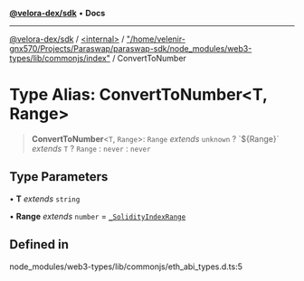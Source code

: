 [**@velora-dex/sdk**](../../../../README.md) • **Docs**

***

[@velora-dex/sdk](../../../../globals.md) / [\<internal\>](../../../README.md) / ["/home/velenir-gnx570/Projects/Paraswap/paraswap-sdk/node\_modules/web3-types/lib/commonjs/index"](../README.md) / ConvertToNumber

# Type Alias: ConvertToNumber\<T, Range\>

> **ConvertToNumber**\<`T`, `Range`\>: `Range` *extends* `unknown` ? \`$\{Range\}\` *extends* `T` ? `Range` : `never` : `never`

## Type Parameters

• **T** *extends* `string`

• **Range** *extends* `number` = [`_SolidityIndexRange`](../../../type-aliases/SolidityIndexRange.md)

## Defined in

node\_modules/web3-types/lib/commonjs/eth\_abi\_types.d.ts:5
